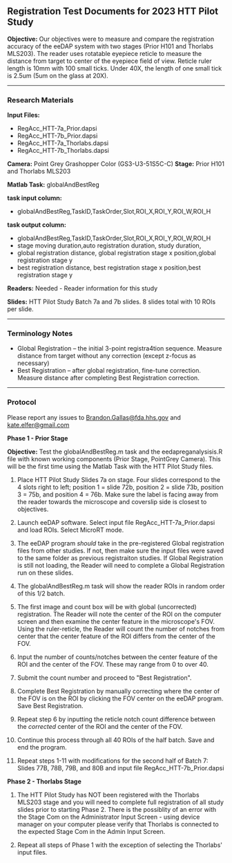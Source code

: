## Registration Test Documents for 2023 HTT Pilot Study 
**Objective:**  Our objectives were to measure and compare the registration accuracy of the eeDAP system with two stages (Prior H101 and Thorlabs MLS203). The reader uses rotatable eyepiece reticle to measure the distance from target to center of the eyepiece field of view. Reticle ruler length is 10mm with 100 small ticks. Under 40X, the length of one small tick is 2.5um (5um on the glass at 20X).

-----

### Research Materials

**Input Files:** 
 * RegAcc_HTT-7a_Prior.dapsi
 * RegAcc_HTT-7b_Prior.dapsi
 * RegAcc_HTT-7a_Thorlabs.dapsi
 * RegAcc_HTT-7b_Thorlabs.dapsi
   
**Camera:** Point Grey Grashopper Color (GS3-U3-51S5C-C)
**Stage:** Prior H101 and Thorlabs MLS203

**Matlab Task:** globalAndBestReg

**task input column:**
 * globalAndBestReg,TaskID,TaskOrder,Slot,ROI_X,ROI_Y,ROI_W,ROI_H

**task output column:** 
 * globalAndBestReg,TaskID,TaskOrder,Slot,ROI_X,ROI_Y,ROI_W,ROI_H
 * stage moving duration,auto registration duration, study duration,
 * global registration distance, global registration stage x position,global registration stage y
 * best registration distance, best registration stage x position,best registration stage y

**Readers:** Needed - Reader information for this study

**Slides:** HTT Pilot Study Batch 7a and 7b slides. 8 slides total with 10 ROIs per slide.

-----

### Terminology Notes
 * Global Registration – the initial 3-point registra4tion sequence. Measure distance from target without any correction (except z-focus as necessary)
 * Best Registration – after global registration, fine-tune correction. Measure distance after completing Best Registration correction.

-----

### Protocol  

Please report any issues to Brandon.Gallas@fda.hhs.gov and kate.elfer@gmail.com

**Phase 1 - Prior Stage**

**Objective:** Test the globalAndBestReg.m task and the eedapreganalysisis.R file with known working components (Prior Stage, PointGrey Camera). This will be the first time using the Matlab Task with the HTT Pilot Study files.

1. Place HTT Pilot Study Slides 7a on stage. Four slides correspond to the 4 slots right to left; position 1 = slide 72b, position 2 = slide 73b, position 3 = 75b, and position 4 = 76b. Make sure the label is facing away from the reader towards the microscope and coverslip side is closest to objectives.

2. Launch eeDAP software. Select input file RegAcc_HTT-7a_Prior.dapsi and load ROIs. Select MicroRT mode.

3. The eeDAP program *should* take in the pre-registered Global registration files from other studies. If not, then make sure the input files were saved to the same folder as previous registraiton studies. If Global Registration is still not loading, the Reader will need to complete a Global Registration run on these slides.

4. The globalAndBestReg.m task will show the reader ROIs in random order of this 1/2 batch.
   
5. The first image and count box will be with global (uncorrected) registration. The Reader will note the center of the ROI on the computer screen and then examine the center feature in the microscope's FOV. Using the ruler-reticle, the Reader will count the number of notches from center that the center feature of the ROI differs from the center of the FOV.

6. Input the number of counts/notches between the center feature of the ROI and the center of the FOV. These may range from 0 to over 40.

7. Submit the count number and proceed to "Best Registration".

8. Complete Best Registration by manually correcting where the center of the FOV is on the ROI by clicking the FOV center on the eeDAP program. Save Best Registration.

9. Repeat step 6 by inputting the reticle notch count difference between the *corrected* center of the ROI and the center of the FOV.

10. Continue this process through all 40 ROIs of the half batch. Save and end the program.

11. Repeat steps 1-11 with modifications for the second half of Batch 7: Slides 77B, 78B, 79B, and 80B and input file RegAcc_HTT-7b_Prior.dapsi 


**Phase 2 - Thorlabs Stage**

1. The HTT Pilot Study has NOT been registered with the Thorlabs MLS203 stage and you will need to complete full registration of all study slides prior to starting Phase 2. There is the possiblity of an error with the Stage Com on the Administrator Input Screen - using device manager on your computer please verify that Thorlabs is connected to the expected Stage Com in the Admin Input Screen.

2. Repeat all steps of Phase 1 with the exception of selecting the Thorlabs' input files.


   
